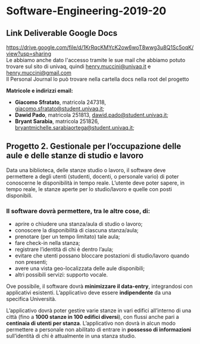 # Software-Engineering-2019-20


## Link Deliverable Google Docs
https://drive.google.com/file/d/1KrRqcKMYcK2ow6woT8wwg3u8Q1Sc5oqK/view?usp=sharing  
Le abbiamo anche dato l'accesso tramite le sue mail che abbiamo potuto trovare sul sito di univaq, quindi henry.muccini@univaq.it e henry.muccini@gmail.com  
Il Personal Journal lo può trovare nella cartella docs nella root del progetto

<b>Matricole e indirizzi email:</b>
- <b>Giacomo Sfratato</b>, matricola 247318, giacomo.sfratato@student.univaq.it;
- <b>Dawid Pado</b>, matricola 251813, dawid.pado@student.univaq.it;
- <b>Bryant Sarabia</b>, matricola 251826, bryantmichelle.sarabiaortega@student.univaq.it;

## Progetto 2. Gestionale per l’occupazione delle aule e delle stanze di studio e lavoro

Data una biblioteca, delle stanze studio o lavoro, il software deve permettere a degli utenti (studenti, docenti, o personale vario) di poter conoscerne le disponibilità in tempo reale. L’utente deve poter sapere, in tempo reale, le stanze aperte per lo studio/lavoro e quelle con posti disponibili. 

### Il software dovrà permettere, tra le altre cose, di:
- aprire o chiudere una stanza/aula di studio o lavoro;
- conoscere la disponibilità di ciascuna stanza/aula;
- prenotare (per un tempo limitato) tale aula;
- fare check-in nella stanza;
- registrare l’identità di chi è dentro l’aula;
- evitare che utenti possano bloccare postazioni di studio/lavoro quando non presenti;
- avere una vista geo-localizzata delle aule disponibili;
- altri possibili servizi: supporto vocale.

Ove possibile, il software dovrà **minimizzare il data-entry**, integrandosi con applicativi esistenti. L’applicativo deve essere **indipendente** da una specifica Università.

L’applicativo dovrà poter gestire varie stanze in vari edifici all’interno di una città (fino a **1000 stanze in 100 edifici diversi**), con flussi anche pari a **centinaia di utenti per stanza**. L’applicativo non dovrà in alcun modo permettere a personale non abilitato di entrare in **possesso di informazioni** sull’identità di chi è attualmente in una stanza studio. 
